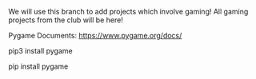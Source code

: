 We will use this branch to add projects which involve gaming!
All gaming projects from the club will be here!

Pygame Documents: https://www.pygame.org/docs/

pip3 install pygame

pip install pygame





